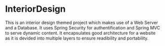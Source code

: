 # InteriorDesign
This is an interior design themed project which makes use of a Web Server and a Database.
It uses Spring Security for authentification and Spring MVC to serve dynamic content.
It encapsulates good architecture for a website as it is devided into multiple layers to ensure readibility and portability.
